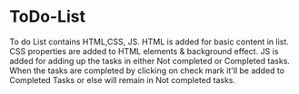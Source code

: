 # ToDo-List
To do List contains HTML,CSS, JS.
HTML is added for basic content in list.
CSS properties are added to HTML elements & background effect.
JS is added for adding up the tasks in either Not completed or Completed tasks.
When the tasks are completed by clicking on check mark it'll be added to Completed Tasks or else will remain in Not completed tasks.
